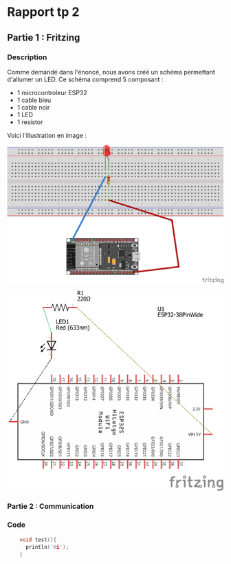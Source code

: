 
# Rapport tp 2

## Partie 1 : Fritzing

### Description
Comme demandé dans l'énoncé, nous avons créé un schéma permettant d'allumer un LED.
Ce schéma comprend 5 composant :
- 1 microcontroleur ESP32
- 1 cable bleu
- 1 cable noir
- 1 LED
- 1 resistor

Voici l'illustration en image :

![squelette](https://github.com/institut-galilee/2020-Smart-Lock/blob/master/lab/2/Pictures/sketch.png)

![version schematique](https://github.com/institut-galilee/2020-Smart-Lock/blob/master/lab/2/Pictures/schematic.png)

<h3> Partie 2 : Communication</h3>

<h3>Code</h3>

```C
    void test(){
      println('Hi');
    }
  ```
